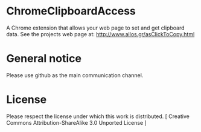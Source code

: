 ChromeClipboardAccess
=====================

A Chrome extension that allows your web page to set and get clipboard data.
See the projects web page at: http://www.allos.gr/asClickToCopy.html

General notice
==============

Please use github as the main communication channel.

License
=======

Please respect the license under which this work is distributed.
[ Creative Commons Attribution-ShareAlike 3.0 Unported License ]